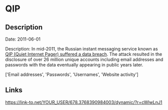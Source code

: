 # QIP

## Description

Date: 2011-06-01

Description:
In mid-2011, the Russian instant messaging service known as  <a href="http://securityaffairs.co/wordpress/51118/data-breach/qip-data-breach.html" target="_blank" rel="noopener">QIP (Quiet Internet Pager) suffered a data breach</a>. The attack resulted in the disclosure of over 26 million unique accounts including email addresses and passwords with the data eventually appearing in public years later.


['Email addresses', 'Passwords', 'Usernames', 'Website activity']

## Links

https://link-to.net/YOUR_USER/678.3768390984003/dynamic/?r=cWlwLnJ1